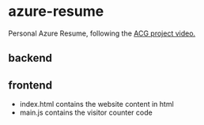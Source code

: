 # azure-resume
Personal Azure Resume, following the [ACG project video.](https://www.youtube.com/watch?v=ieYrBWmkfno)

## backend

## frontend
- index.html contains the website content in html
- main.js contains the visitor counter code
